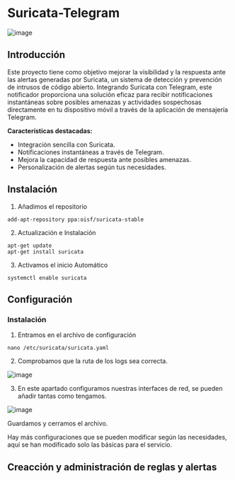 # Suricata-Telegram

![image](https://github.com/Scosrom/Suricata-Telegram/assets/114906778/69f3fdbf-19c8-4932-996a-a2b25d7baf4c)


## Introducción

Este proyecto tiene como objetivo mejorar la visibilidad y la respuesta ante las alertas generadas por Suricata, un sistema de detección y prevención de intrusos de código abierto. Integrando Suricata con Telegram, este notificador proporciona una solución eficaz para recibir notificaciones instantáneas sobre posibles amenazas y actividades sospechosas directamente en tu dispositivo móvil a través de la aplicación de mensajería Telegram.

**Características destacadas:**

- Integración sencilla con Suricata.
- Notificaciones instantáneas a través de Telegram.
- Mejora la capacidad de respuesta ante posibles amenazas.
- Personalización de alertas según tus necesidades.

## Instalación

1. Añadimos el repositorio

```
add-apt-repository ppa:oisf/suricata-stable
```

2. Actualización e Instalación

```
apt-get update
apt-get install suricata
```

3. Activamos el inicio Automático

```
systemctl enable suricata
```

## Configuración

### Instalación

1. Entramos en el archivo de configuración

```
nano /etc/suricata/suricata.yaml
```

2. Comprobamos que la ruta de los logs sea correcta.
   
![image](https://github.com/Scosrom/Suricata-Telegram/assets/114906778/ecf8708c-6aab-4308-97d5-bb56be9953b3)

3. En este apartado configuramos nuestras interfaces de red, se pueden añadir tantas como tengamos.

![image](https://github.com/Scosrom/Suricata-Telegram/assets/114906778/46ccd33a-9965-449d-8c92-25c82a5c3120)

Guardamos y cerramos el archivo. 

Hay más configuraciones que se pueden modificar según las necesidades, aquí se han modificado solo las básicas para el servicio. 

## Creacción y administración de reglas y alertas



